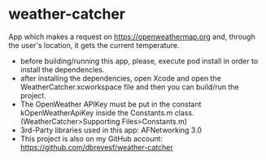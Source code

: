 # weather-catcher

App which makes a request on https://openweathermap.org and, through the user's location, it gets the current temperature.

- before building/running this app, please, execute pod install in order to install the dependencies. 
- after installing the dependencies, open Xcode and open the WeatherCatcher.xcworkspace file and then you can build/run the project. 
- The OpenWeather APIKey must be put in the constant kOpenWeatherApiKey inside the Constants.m class. (WeatherCatcher>Supporting Files>Constants.m) 
- 3rd-Party libraries used in this app: AFNetworking 3.0
- This project is also on my GitHub account: https://github.com/dbrevesf/weather-catcher
